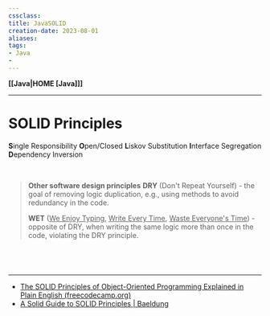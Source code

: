 ```yaml
---
cssclass:
title: JavaSOLID
creation-date: 2023-08-01
aliases:
tags:
- Java
- 
---
```

**[[Java|HOME [Java]]]**

---
# SOLID Principles
**S**ingle Responsibility
**O**pen/Closed
**L**iskov Substitution
**I**nterface Segregation
**D**ependency Inversion

<br>

> **Other software design principles**
> **DRY** (Don't Repeat Yourself)
> \- the goal of removing logic duplication, e.g., using methods to avoid redundancy in the code.
> 
> **WET** (<u>We Enjoy Typing</u>, <u>Write Every Time</u>, <u>Waste Everyone's Time</u>)
> \- opposite of DRY, when writing the same logic more than once in the code, violating the DRY principle.

<br>

# 
---
- [The SOLID Principles of Object-Oriented Programming Explained in Plain English (freecodecamp.org)](https://www.freecodecamp.org/news/solid-principles-explained-in-plain-english/)
- [A Solid Guide to SOLID Principles | Baeldung](https://www.baeldung.com/solid-principles)